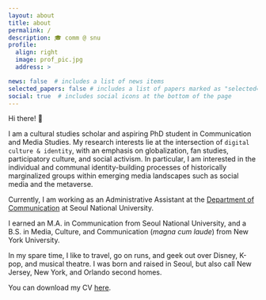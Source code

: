 ```yaml
---
layout: about
title: about
permalink: /
description: 🎓 comm @ snu
profile:
  align: right
  image: prof_pic.jpg
  address: >

news: false  # includes a list of news items
selected_papers: false # includes a list of papers marked as "selected={true}"
social: true  # includes social icons at the bottom of the page
---
```

  
Hi there! 👋

I am a cultural studies scholar and aspiring PhD student in Communication and Media Studies. My research interests lie at the intersection of `digital culture & identity`, with an emphasis on globalization, fan studies, participatory culture, and social activism. In particular, I am interested in the individual and communal identity-building processes of historically marginalized groups within emerging media landscapes such as social media and the metaverse.

Currently, I am working as an Administrative Assistant at the [Department of Communication](http://communication.snu.ac.kr/en) at Seoul National University.

I earned an M.A. in Communication from Seoul National University, and a B.S. in Media, Culture, and Communication (_magna cum laude_) from New York University.

In my spare time, I like to travel, go on runs, and geek out over Disney, K-pop, and musical theatre. I was born and raised in Seoul, but also call New Jersey, New York, and Orlando second homes.

You can download my CV [here](https://github.com/jennjiwon/jennjiwon.github.io/raw/master/assets/pdf/CV_jiwonjennoh%20(2).pdf).
